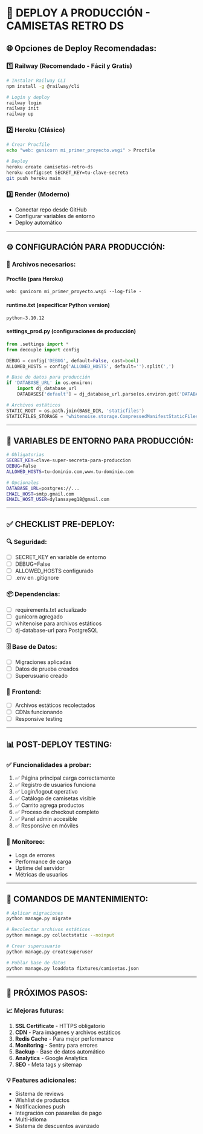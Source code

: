 # 🚀 DEPLOY A PRODUCCIÓN - CAMISETAS RETRO DS

## 🌐 **Opciones de Deploy Recomendadas:**

### 1️⃣ **Railway (Recomendado - Fácil y Gratis)**
```bash
# Instalar Railway CLI
npm install -g @railway/cli

# Login y deploy
railway login
railway init
railway up
```

### 2️⃣ **Heroku (Clásico)**
```bash
# Crear Procfile
echo "web: gunicorn mi_primer_proyecto.wsgi" > Procfile

# Deploy
heroku create camisetas-retro-ds
heroku config:set SECRET_KEY=tu-clave-secreta
git push heroku main
```

### 3️⃣ **Render (Moderno)**
- Conectar repo desde GitHub
- Configurar variables de entorno
- Deploy automático

---

## ⚙️ **CONFIGURACIÓN PARA PRODUCCIÓN:**

### 📁 **Archivos necesarios:**

#### **Procfile** (para Heroku)
```
web: gunicorn mi_primer_proyecto.wsgi --log-file -
```

#### **runtime.txt** (especificar Python version)
```
python-3.10.12
```

#### **settings_prod.py** (configuraciones de producción)
```python
from .settings import *
from decouple import config

DEBUG = config('DEBUG', default=False, cast=bool)
ALLOWED_HOSTS = config('ALLOWED_HOSTS', default='').split(',')

# Base de datos para producción
if 'DATABASE_URL' in os.environ:
    import dj_database_url
    DATABASES['default'] = dj_database_url.parse(os.environ.get('DATABASE_URL'))

# Archivos estáticos
STATIC_ROOT = os.path.join(BASE_DIR, 'staticfiles')
STATICFILES_STORAGE = 'whitenoise.storage.CompressedManifestStaticFilesStorage'
```

---

## 🔐 **VARIABLES DE ENTORNO PARA PRODUCCIÓN:**

```bash
# Obligatorias
SECRET_KEY=clave-super-secreta-para-produccion
DEBUG=False
ALLOWED_HOSTS=tu-dominio.com,www.tu-dominio.com

# Opcionales
DATABASE_URL=postgres://...
EMAIL_HOST=smtp.gmail.com
EMAIL_HOST_USER=dylansayeg18@gmail.com
```

---

## ✅ **CHECKLIST PRE-DEPLOY:**

### 🔍 **Seguridad:**
- [ ] SECRET_KEY en variable de entorno
- [ ] DEBUG=False
- [ ] ALLOWED_HOSTS configurado
- [ ] .env en .gitignore

### 📦 **Dependencias:**
- [ ] requirements.txt actualizado
- [ ] gunicorn agregado
- [ ] whitenoise para archivos estáticos
- [ ] dj-database-url para PostgreSQL

### 🗄️ **Base de Datos:**
- [ ] Migraciones aplicadas
- [ ] Datos de prueba creados
- [ ] Superusuario creado

### 🎨 **Frontend:**
- [ ] Archivos estáticos recolectados
- [ ] CDNs funcionando
- [ ] Responsive testing

---

## 📊 **POST-DEPLOY TESTING:**

### ✅ **Funcionalidades a probar:**
1. ✅ Página principal carga correctamente
2. ✅ Registro de usuarios funciona
3. ✅ Login/logout operativo
4. ✅ Catálogo de camisetas visible
5. ✅ Carrito agrega productos
6. ✅ Proceso de checkout completo
7. ✅ Panel admin accesible
8. ✅ Responsive en móviles

### 🚨 **Monitoreo:**
- Logs de errores
- Performance de carga
- Uptime del servidor
- Métricas de usuarios

---

## 🔧 **COMANDOS DE MANTENIMIENTO:**

```bash
# Aplicar migraciones
python manage.py migrate

# Recolectar archivos estáticos
python manage.py collectstatic --noinput

# Crear superusuario
python manage.py createsuperuser

# Poblar base de datos
python manage.py loaddata fixtures/camisetas.json
```

---

## 🎯 **PRÓXIMOS PASOS:**

### 📈 **Mejoras futuras:**
1. **SSL Certificate** - HTTPS obligatorio
2. **CDN** - Para imágenes y archivos estáticos
3. **Redis Cache** - Para mejor performance
4. **Monitoring** - Sentry para errores
5. **Backup** - Base de datos automático
6. **Analytics** - Google Analytics
7. **SEO** - Meta tags y sitemap

### 💡 **Features adicionales:**
- Sistema de reviews
- Wishlist de productos
- Notificaciones push
- Integración con pasarelas de pago
- Multi-idioma
- Sistema de descuentos avanzado
